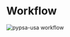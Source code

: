 # Workflow

![pypsa-usa workflow](https://github.com/ktehranchi/pypsa-breakthroughenergy-usa/blob/master/workflow/repo_data/dag.png?raw=true)
